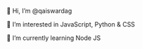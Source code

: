 👋 Hi, I’m @qaiswardag

👀 I’m interested in JavaScript, Python & CSS

🌱 I’m currently learning Node JS
